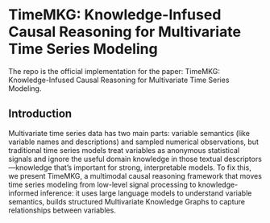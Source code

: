 # TimeMKG: Knowledge-Infused Causal Reasoning for Multivariate Time Series Modeling
The repo is the official implementation for the paper: TimeMKG: Knowledge-Infused Causal Reasoning for Multivariate Time Series Modeling.

## Introduction
Multivariate time series data has two main parts: variable semantics (like variable names and descriptions) and sampled numerical observations, but traditional time series models treat variables as anonymous statistical signals and ignore the useful domain knowledge in those textual descriptors—knowledge that’s important for strong, interpretable models. To fix this, we present TimeMKG, a multimodal causal reasoning framework that moves time series modeling from low-level signal processing to knowledge-informed inference: it uses large language models to understand variable semantics, builds structured Multivariate Knowledge Graphs to capture relationships between variables.
